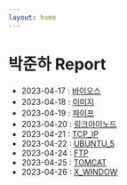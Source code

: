 ```yaml
---
layout: home
---
```


# 박준하 Report


* 2023-04-17 : [바이오스](BIOS)
* 2023-04-18 : [이미지](IMAGE)
* 2023-04-19 : [파이프](PIPE)
* 2023-04-20 : [링크아이노드](LINK)
* 2023-04-21 : [TCP_IP](TCP_IP)
* 2023-04-22 : [UBUNTU_5](UBUNTU_5)
* 2023-04-24 : [FTP](FTP)
* 2023-04-25 : [TOMCAT](TOMCAT)
* 2023-04-26 : [X_WINDOW](X_WINDOW)